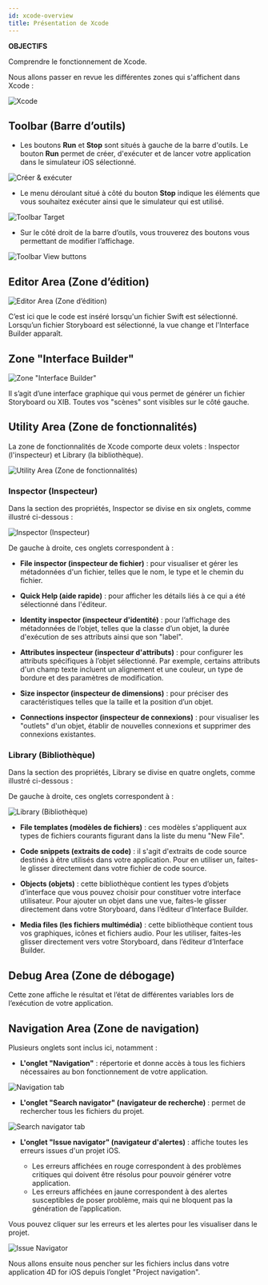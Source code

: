 ```yaml
---
id: xcode-overview
title: Présentation de Xcode
---
```


<div class = "objectives"> 

**OBJECTIFS**

Comprendre le fonctionnement de Xcode.</div> 

Nous allons passer en revue les différentes zones qui s'affichent dans Xcode :

![Xcode](assets/en/customize-with-xcode/Discover-Xcode-4D-for-iOS.png)

## Toolbar (Barre d’outils)

* Les boutons **Run** et **Stop** sont situés à gauche de la barre d'outils. Le bouton **Run** permet de créer, d'exécuter et de lancer votre application dans le simulateur iOS sélectionné.

![Créer & exécuter](assets/en/customize-with-xcode/Toolbar-Build-and-Run-Xcode-4D-for-iOS.png)

* Le menu déroulant situé à côté du bouton **Stop** indique les éléments que vous souhaitez exécuter ainsi que le simulateur qui est utilisé.

![Toolbar Target](assets/en/customize-with-xcode/Toolbar-Target-simulator-Xcode-4D-for-iOS.png)

* Sur le côté droit de la barre d’outils, vous trouverez des boutons vous permettant de modifier l’affichage.

![Toolbar View buttons](assets/en/customize-with-xcode/Toolbar-View-buttons-Xcode-4D-for-iOS.png)

## Editor Area (Zone d’édition)

![Editor Area (Zone d’édition)](assets/en/customize-with-xcode/Editor-Xcode-4D-for-iOS.png)

C’est ici que le code est inséré lorsqu'un fichier Swift est sélectionné. Lorsqu’un fichier Storyboard est sélectionné, la vue change et l'Interface Builder apparaît.

## Zone "Interface Builder"

![Zone "Interface Builder"](assets/en/customize-with-xcode/Interface-Builder-Xcode-4D-for-iOS.png)

Il s’agit d’une interface graphique qui vous permet de générer un fichier Storyboard ou XIB. Toutes vos "scènes" sont visibles sur le côté gauche.

## Utility Area (Zone de fonctionnalités)

La zone de fonctionnalités de Xcode comporte deux volets : Inspector (l'inspecteur) et Library (la bibliothèque).

![Utility Area (Zone de fonctionnalités)](assets/en/customize-with-xcode/Utility-Xcode-4D-for-iOS.png)

### Inspector (Inspecteur)

Dans la section des propriétés, Inspector se divise en six onglets, comme illustré ci-dessous :

![Inspector (Inspecteur)](assets/en/customize-with-xcode/Xcode-Inspector-pane.png)

De gauche à droite, ces onglets correspondent à :

* **File inspector (inspecteur de fichier)** : pour visualiser et gérer les métadonnées d'un fichier, telles que le nom, le type et le chemin du fichier.

* **Quick Help (aide rapide)** : pour afficher les détails liés à ce qui a été sélectionné dans l'éditeur.

* **Identity inspector (inspecteur d'identité)** : pour l’affichage des métadonnées de l’objet, telles que la classe d’un objet, la durée d'exécution de ses attributs ainsi que son "label".

* **Attributes inspecteur (inspecteur d'attributs)** : pour configurer les attributs spécifiques à l’objet sélectionné. Par exemple, certains attributs d'un champ texte incluent un alignement et une couleur, un type de bordure et des paramètres de modification.

* **Size inspector (inspecteur de dimensions)** : pour préciser des caractéristiques telles que la taille et la position d’un objet.

* **Connections inspector (inspecteur de connexions)** : pour visualiser les "outlets" d'un objet, établir de nouvelles connexions et supprimer des connexions existantes.

### Library (Bibliothèque)

Dans la section des propriétés, Library se divise en quatre onglets, comme illustré ci-dessous :

De gauche à droite, ces onglets correspondent à :

![Library (Bibliothèque)](assets/en/customize-with-xcode/Xcode-Library-pane.png)

* **File templates (modèles de fichiers)** : ces modèles s'appliquent aux types de fichiers courants figurant dans la liste du menu "New File".

* **Code snippets (extraits de code)** : il s'agit d'extraits de code source destinés à être utilisés dans votre application. Pour en utiliser un, faites-le glisser directement dans votre fichier de code source.

* **Objects (objets)** : cette bibliothèque contient les types d’objets d’interface que vous pouvez choisir pour constituer votre interface utilisateur. Pour ajouter un objet dans une vue, faites-le glisser directement dans votre Storyboard, dans l’éditeur d’Interface Builder.

* **Media files (les fichiers multimédia)** : cette bibliothèque contient tous vos graphiques, icônes et fichiers audio. Pour les utiliser, faites-les glisser directement vers votre Storyboard, dans l’éditeur d’Interface Builder.

## Debug Area (Zone de débogage)

Cette zone affiche le résultat et l’état de différentes variables lors de l’exécution de votre application.

## Navigation Area (Zone de navigation)

Plusieurs onglets sont inclus ici, notamment :

* **L'onglet "Navigation"** : répertorie et donne accès à tous les fichiers nécessaires au bon fonctionnement de votre application.

![Navigation tab](assets/en/customize-with-xcode/Project-Navigation-Editor-Xcode-4D-for-iOS.png)

* **L'onglet "Search navigator" (navigateur de recherche)** : permet de rechercher tous les fichiers du projet.

![Search navigator tab](assets/en/customize-with-xcode/Search-Navigator-Xcode-4D-for-iOS.png)

* **L'onglet "Issue navigator" (navigateur d'alertes)** : affiche toutes les erreurs issues d'un projet iOS.
    
    * Les erreurs affichées en rouge correspondent à des problèmes critiques qui doivent être résolus pour pouvoir générer votre application. 
    * Les erreurs affichées en jaune correspondent à des alertes susceptibles de poser problème, mais qui ne bloquent pas la génération de l’application. 

Vous pouvez cliquer sur les erreurs et les alertes pour les visualiser dans le projet.

![Issue Navigator](assets/en/customize-with-xcode/Issue-Navigator-Xcode-4D-for-iOS.png)

Nous allons ensuite nous pencher sur les fichiers inclus dans votre application 4D for iOS depuis l’onglet "Project navigation".